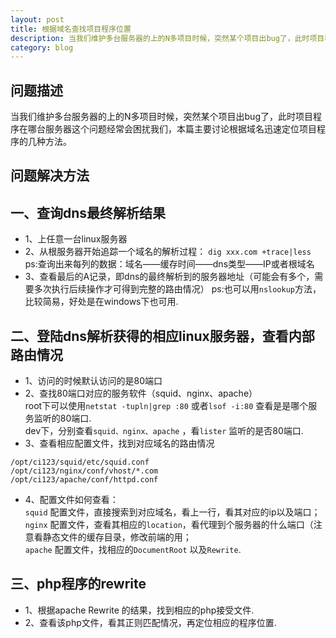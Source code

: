 ```yaml
---
layout: post
title: 根据域名查找项目程序位置
description: 当我们维护多台服务器的上的N多项目时候，突然某个项目出bug了，此时项目程序在哪台服务器这个问题经常会困扰我们，本篇主要讨论根据域名迅速定位项目程序的几种方法。
category: blog
---
```

## 问题描述

当我们维护多台服务器的上的N多项目时候，突然某个项目出bug了，此时项目程序在哪台服务器这个问题经常会困扰我们，本篇主要讨论根据域名迅速定位项目程序的几种方法。

## 问题解决方法

## 一、查询dns最终解析结果

* 1、上任意一台linux服务器
* 2、从根服务器开始追踪一个域名的解析过程： `dig xxx.com +trace|less`<br/>
	ps:查询出来每列的数据：域名——缓存时间——dns类型——IP或者根域名
* 3、查看最后的A记录，即dns的最终解析到的服务器地址（可能会有多个，需要多次执行后续操作才可得到完整的路由情况）
	ps:也可以用`nslookup`方法，比较简易，好处是在windows下也可用.

## 二、登陆dns解析获得的相应linux服务器，查看内部路由情况

* 1、访问的时候默认访问的是80端口
* 2、查找80端口对应的服务软件（squid、nginx、apache）<br/>
root下可以使用`netstat -tupln|grep :80` 或者`lsof -i:80` 查看是是哪个服务监听的80端口.<br/>
dev下，分别查看`squid、nginx、apache` ，看`lister` 监听的是否80端口.<br/>
* 3、查看相应配置文件，找到对应域名的路由情况

```
/opt/ci123/squid/etc/squid.conf
/opt/ci123/nginx/conf/vhost/*.com
/opt/ci123/apache/conf/httpd.conf
```
* 4、配置文件如何查看：<br/>
`squid` 配置文件，直接搜索到对应域名，看上一行，看其对应的ip以及端口；<br/>
`nginx` 配置文件，查看其相应的`location`，看代理到个服务器的什么端口（注意看静态文件的缓存目录，修改前端的用；<br/>
`apache` 配置文件，找相应的`DocumentRoot` 以及`Rewrite`.

## 三、php程序的rewrite

* 1、根据apache Rewrite 的结果，找到相应的php接受文件.
* 2、查看该php文件，看其正则匹配情况，再定位相应的程序位置.

